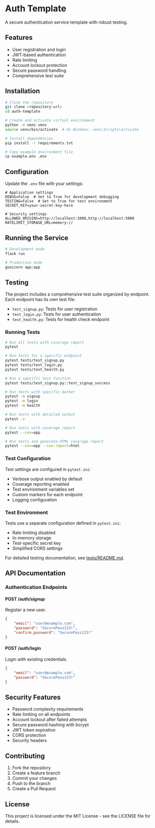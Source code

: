 # Auth Template

A secure authentication service template with robust testing.

## Features
- User registration and login
- JWT-based authentication
- Rate limiting
- Account lockout protection
- Secure password handling
- Comprehensive test suite

## Installation
```bash
# Clone the repository
git clone <repository-url>
cd auth-template

# Create and activate virtual environment
python -m venv venv
source venv/bin/activate  # On Windows: venv\Scripts\activate

# Install dependencies
pip install -r requirements.txt

# Copy example environment file
cp example.env .env
```

## Configuration
Update the `.env` file with your settings:
```env
# Application settings
DEBUG=False  # Set to True for development debugging
TESTING=False  # Set to True for test environment
SECRET_KEY=your-secret-key-here

# Security settings
ALLOWED_ORIGINS=http://localhost:3000,http://localhost:5000
RATELIMIT_STORAGE_URL=memory://
```

## Running the Service
```bash
# Development mode
flask run

# Production mode
gunicorn app:app
```

## Testing
The project includes a comprehensive test suite organized by endpoint. Each endpoint has its own test file:

- `test_signup.py`: Tests for user registration
- `test_login.py`: Tests for user authentication
- `test_health.py`: Tests for health check endpoint

### Running Tests

```bash
# Run all tests with coverage report
pytest

# Run tests for a specific endpoint
pytest tests/test_signup.py
pytest tests/test_login.py
pytest tests/test_health.py

# Run a specific test function
pytest tests/test_signup.py::test_signup_success

# Run tests with specific marker
pytest -m signup
pytest -m login
pytest -m health

# Run tests with detailed output
pytest -v

# Run tests with coverage report
pytest --cov=app

# Run tests and generate HTML coverage report
pytest --cov=app --cov-report=html
```

### Test Configuration

Test settings are configured in `pytest.ini`:
- Verbose output enabled by default
- Coverage reporting enabled
- Test environment variables set
- Custom markers for each endpoint
- Logging configuration

### Test Environment

Tests use a separate configuration defined in `pytest.ini`:
- Rate limiting disabled
- In-memory storage
- Test-specific secret key
- Simplified CORS settings

For detailed testing documentation, see [tests/README.md](tests/README.md).

## API Documentation

### Authentication Endpoints

#### POST /auth/signup
Register a new user.
```json
{
    "email": "user@example.com",
    "password": "SecurePass123!",
    "confirm_password": "SecurePass123!"
}
```

#### POST /auth/login
Login with existing credentials.
```json
{
    "email": "user@example.com",
    "password": "SecurePass123!"
}
```

## Security Features
- Password complexity requirements
- Rate limiting on all endpoints
- Account lockout after failed attempts
- Secure password hashing with bcrypt
- JWT token expiration
- CORS protection
- Security headers

## Contributing
1. Fork the repository
2. Create a feature branch
3. Commit your changes
4. Push to the branch
5. Create a Pull Request

## License
This project is licensed under the MIT License - see the LICENSE file for details.